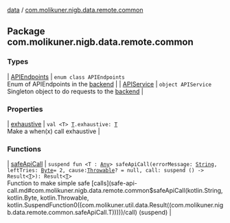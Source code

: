 [data](../index.md) / [com.molikuner.nigb.data.remote.common](./index.md)

## Package com.molikuner.nigb.data.remote.common

### Types

| [APIEndpoints](-a-p-i-endpoints/index.md) | `enum class APIEndpoints`<br>Enum of APIEndpoints in the [backend](https://nigb.app) |
| [APIService](-a-p-i-service/index.md) | `object APIService`<br>Singleton object to do requests to the [backend](https://nigb.app) |

### Properties

| [exhaustive](exhaustive.md) | `val <T> `[`T`](exhaustive.md#T)`.exhaustive: `[`T`](exhaustive.md#T)<br>Make a when(x) call exhaustive |

### Functions

| [safeApiCall](safe-api-call.md) | `suspend fun <T : `[`Any`](https://kotlinlang.org/api/latest/jvm/stdlib/kotlin/-any/index.html)`> safeApiCall(errorMessage: `[`String`](https://kotlinlang.org/api/latest/jvm/stdlib/kotlin/-string/index.html)`, leftTries: `[`Byte`](https://kotlinlang.org/api/latest/jvm/stdlib/kotlin/-byte/index.html)` = 2, cause: `[`Throwable`](https://kotlinlang.org/api/latest/jvm/stdlib/kotlin/-throwable/index.html)`? = null, call: suspend () -> Result<`[`T`](safe-api-call.md#T)`>): Result<`[`T`](safe-api-call.md#T)`>`<br>Function to make simple safe [calls](safe-api-call.md#com.molikuner.nigb.data.remote.common$safeApiCall(kotlin.String, kotlin.Byte, kotlin.Throwable, kotlin.SuspendFunction0((com.molikuner.util.data.Result((com.molikuner.nigb.data.remote.common.safeApiCall.T)))))/call) (suspend) |

